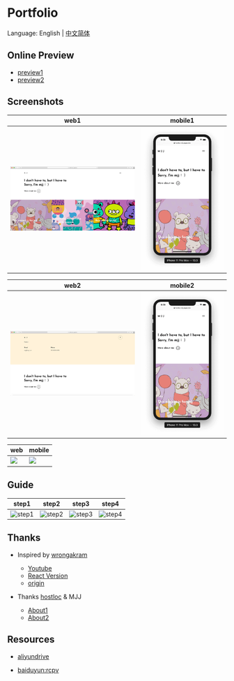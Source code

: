 # Portfolio

Language: English | [中文简体](README_CN.md)

## Online Preview

- [preview1](https://hostloc-mjj.pages.dev/)
- [preview2](https://git.io/Jz8Ur)

## Screenshots

| web1                        | mobile1                        |
| --------------------------- | ------------------------------ |
| ![](./screenshots/web1.jpg) | ![](./screenshots/mobile1.png) |

| web2                        | mobile2                        |
| --------------------------- | ------------------------------ |
| ![](./screenshots/web2.jpg) | ![](./screenshots/mobile1.png) |

| web                        | mobile                        |
| -------------------------- | ----------------------------- |
| ![](./screenshots/web.gif) | ![](./screenshots/mobile.gif) |

## Guide

|                        step1                        |                        step2                        |                        step3                        |                        step4                        |
| :-------------------------------------------------: | :-------------------------------------------------: | :-------------------------------------------------: | :-------------------------------------------------: |
| ![step1](https://z3.ax1x.com/2021/09/21/4YFDVf.png) | ![step2](https://z3.ax1x.com/2021/09/21/4YF6Pg.png) | ![step3](https://z3.ax1x.com/2021/09/21/4YF2xs.png) | ![step4](https://z3.ax1x.com/2021/09/21/4YFfrq.png) |

## Thanks

- Inspired by [wrongakram](https://github.com/wrongakram)

  - [Youtube](https://www.youtube.com/watch?v=ig7ZPRRqMz0)
  - [React Version](https://github.com/wrongakram/ar-episode1)
  - [origin](https://melriver.com/)

- Thanks [hostloc](https://hostloc.com/forum.php) & MJJ
  - [About1](https://hostloc.com/thread-894527-1-1.html)
  - [About2](https://hostloc.com/thread-893502-1-1.html)

## Resources

- [aliyundrive](https://www.aliyundrive.com/s/8qJ3wmG36DU)

- [baiduyun:rcpv](https://pan.baidu.com/s/1f69KRekWA0NVc841wl0Kxw)
